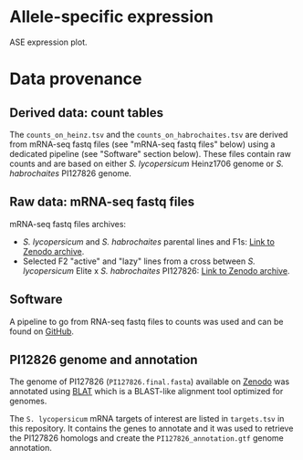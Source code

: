 # Allele-specific expression

ASE expression plot.

# Data provenance

## Derived data: count tables
The `counts_on_heinz.tsv` and the `counts_on_habrochaites.tsv` are derived from 
mRNA-seq fastq files (see "mRNA-seq fastq files" below) using a dedicated pipeline
(see "Software" section below). 
These files contain raw counts and are based on either _S. lycopersicum_ Heinz1706 genome or
_S. habrochaites_ PI127826 genome.

## Raw data: mRNA-seq fastq files

mRNA-seq fastq files archives:
* _S. lycopersicum_ and _S. habrochaites_ parental lines and F1s: [Link to Zenodo archive](https://zenodo.org/record/3610267).  
* Selected F2 "active" and "lazy" lines from a cross between _S. lycopersicum_ Elite x _S. habrochaites_ PI127826: [Link to Zenodo archive](https://zenodo.org/record/3610279).

## Software
A pipeline to go from RNA-seq fastq files to counts was used and can be found on [GitHub](https://github.com/BleekerLab/snakemake_rnaseq_to_counts/releases/tag/v0.2.2).

## PI12826 genome and annotation 

The genome of PI127826 (`PI127826.final.fasta`) available on [Zenodo](https://zenodo.org/record/3712239) was annotated using [BLAT](https://genome.ucsc.edu/FAQ/FAQblat.html) which is a BLAST-like alignment tool optimized for genomes.

The `S. lycopersicum` mRNA targets of interest are listed in `targets.tsv` in this repository. It contains the genes to annotate and it was used to retrieve the PI127826 homologs and create the `PI127826_annotation.gtf` genome annotation.
